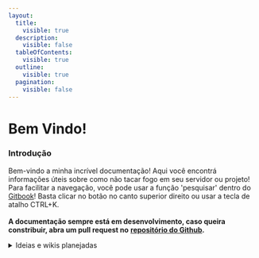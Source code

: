 ```yaml
---
layout:
  title:
    visible: true
  description:
    visible: false
  tableOfContents:
    visible: true
  outline:
    visible: true
  pagination:
    visible: false
---
```


# Bem Vindo!

### Introdução

Bem-vindo a minha incrível documentação! Aqui você encontrá informações úteis sobre como não tacar fogo em seu servidor ou projeto!\
Para facilitar a navegação, você pode usar a função 'pesquisar' dentro do [Gitbook](https://docs.artbenedetti.com/)! Basta clicar no botão no canto superior direito ou usar a tecla de atalho CTRL+K.\
\
**A documentação sempre está em desenvolvimento, caso queira constribuir, abra um pull request no** [**repositório do Github**](https://github.com/Zeptiny/docs)**.**

<details>

<summary>Ideias e wikis planejadas</summary>

* Iniciando servidor em Windows (Sendo desenvolvido)
* Iniciando servidor em Linux
* Diferentes tipos de software de servidor (Sendo desenvolvido)
* Como proteger um servidor de Minecraft
* Usando Wireguard para deixar servidor local público

Configurações básicas planejadas:

* Servidor com mods
* Servidor com plugins
* Servidor híbrido
* Como configurar:\
  \- Geyser\
  \- ViaVersion

<!---->

* Como fazer um miojo com ovo delicioso

</details>
